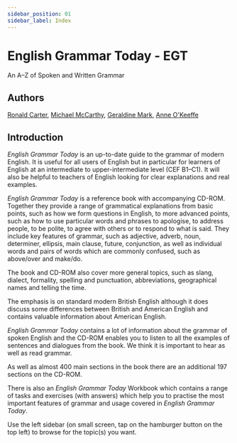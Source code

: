 ```yaml
---
sidebar_position: 01
sidebar_label: Index
---
```


# English Grammar Today - EGT

An A–Z of Spoken and Written Grammar

## Authors

[Ronald Carter](https://www.cambridge.org/cambridgeenglish/authors/ronald-carter), [Michael McCarthy](https://www.cambridge.org/cambridgeenglish/authors/michael-mccarthy), [Geraldine Mark](https://www.cambridge.org/cambridgeenglish/authors/geraldine-mark), [Anne O'Keeffe](https://www.cambridge.org/cambridgeenglish/authors/anne-okeeffe)

## Introduction

*English Grammar Today* is an up-to-date guide to the grammar of modern English. It is useful for all users of English but in particular for learners of English at an intermediate to upper-intermediate level (CEF B1–C1). It will also be helpful to teachers of English looking for clear explanations and real examples.

*English Grammar Today* is a reference book with accompanying CD-ROM. Together they provide a range of grammatical explanations from basic points, such as how we form questions in English, to more advanced points, such as how to use particular words and phrases to apologise, to address people, to be polite, to agree with others or to respond to what is said. They include key features of grammar, such as adjective, adverb, noun, determiner, ellipsis, main clause, future, conjunction, as well as individual words and pairs of words which are commonly confused, such as above/over and make/do.

The book and CD-ROM also cover more general topics, such as slang, dialect, formality, spelling and punctuation, abbreviations, geographical names and telling the time.

The emphasis is on standard modern British English although it does discuss some differences between British and American English and contains valuable information about American English.

*English Grammar Today* contains a lot of information about the grammar of spoken English and the CD-ROM enables you to listen to all the examples of sentences and dialogues from the book. We think it is important to hear as well as read grammar.

As well as almost 400 main sections in the book there are an additional 197 sections on the CD-ROM.

There is also an *English Grammar Today* Workbook which contains a range of tasks and exercises (with answers) which help you to practise the most important features of grammar and usage covered in *English Grammar Today*.

Use the left sidebar (on small screen, tap on the hamburger button on the top left) to browse for the topic(s) you want.
